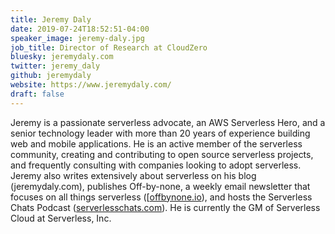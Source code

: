 ```yaml
---
title: Jeremy Daly
date: 2019-07-24T18:52:51-04:00
speaker_image: jeremy-daly.jpg
job_title: Director of Research at CloudZero
bluesky: jeremydaly.com
twitter: jeremy_daly
github: jeremydaly
website: https://www.jeremydaly.com/
draft: false
---
```


Jeremy is a passionate serverless advocate, an AWS Serverless Hero, and a senior technology leader with more than 20 years of experience building web and mobile applications. He is an active member of the serverless community, creating and contributing to open source serverless projects, and frequently consulting with companies looking to adopt serverless. Jeremy also writes extensively about serverless on his blog (jeremydaly.com), publishes Off-by-none, a weekly email newsletter that focuses on all things serverless ([[offbynone.io](https://offbynone.io)), and hosts the Serverless Chats Podcast ([serverlesschats.com](https://serverlesschats.com)). He is currently the GM of Serverless Cloud at Serverless, Inc.
